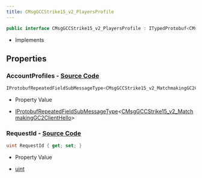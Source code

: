 ```yaml
---
title: CMsgGCCStrike15_v2_PlayersProfile
---
```


```csharp
public interface CMsgGCCStrike15_v2_PlayersProfile : ITypedProtobuf<CMsgGCCStrike15_v2_PlayersProfile>, INativeHandle
```

- Implements

## Properties

### **AccountProfiles** - [Source Code](https://github.com/swiftly-solution/swiftlys2/blob/main/managed/src/SwiftlyS2.Generated/Protobufs/Interfaces/CMsgGCCStrike15_v2_PlayersProfile.cs#L16)

```csharp
IProtobufRepeatedFieldSubMessageType<CMsgGCCStrike15_v2_MatchmakingGC2ClientHello> AccountProfiles { get; }
```

- Property Value

- [IProtobufRepeatedFieldSubMessageType](/docs/api/shared/netmessages/iprotobufrepeatedfieldsubmessagetype-1)<[CMsgGCCStrike15_v2_MatchmakingGC2ClientHello](/docs/api/shared/protobufdefinitions/cmsggccstrike15_v2_matchmakinggc2clienthello)>

### **RequestId** - [Source Code](https://github.com/swiftly-solution/swiftlys2/blob/main/managed/src/SwiftlyS2.Generated/Protobufs/Interfaces/CMsgGCCStrike15_v2_PlayersProfile.cs#L13)

```csharp
uint RequestId { get; set; }
```

- Property Value

- [uint](https://learn.microsoft.com/dotnet/api/system.uint32)

